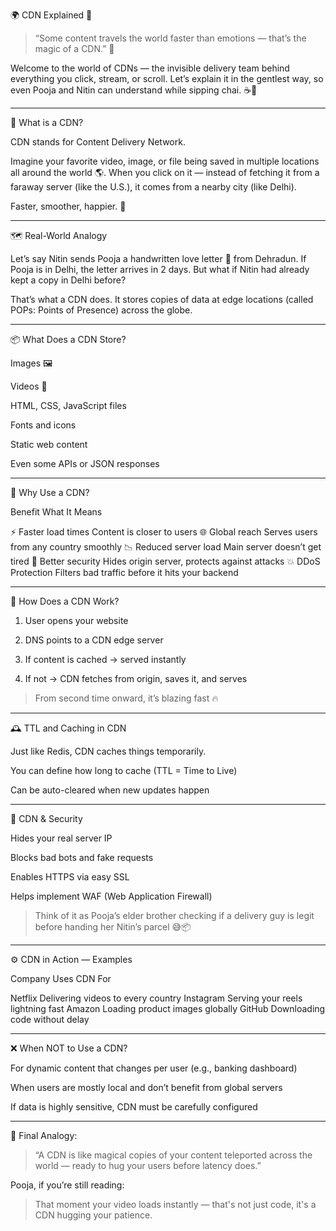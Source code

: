 🌍 CDN Explained 💫

> “Some content travels the world faster than emotions — that’s the magic of a CDN.” 🚀



Welcome to the world of CDNs — the invisible delivery team behind everything you click, stream, or scroll. Let’s explain it in the gentlest way, so even Pooja and Nitin can understand while sipping chai. ☕🦋


---

🧠 What is a CDN?

CDN stands for Content Delivery Network.

Imagine your favorite video, image, or file being saved in multiple locations all around the world 🌎. When you click on it — instead of fetching it from a faraway server (like the U.S.), it comes from a nearby city (like Delhi).

Faster, smoother, happier. 🎉


---

🗺️ Real-World Analogy

Let’s say Nitin sends Pooja a handwritten love letter 💌 from Dehradun. If Pooja is in Delhi, the letter arrives in 2 days. But what if Nitin had already kept a copy in Delhi before?

That’s what a CDN does. It stores copies of data at edge locations (called POPs: Points of Presence) across the globe.


---

📦 What Does a CDN Store?

Images 🖼️

Videos 🎥

HTML, CSS, JavaScript files

Fonts and icons

Static web content

Even some APIs or JSON responses



---

🚀 Why Use a CDN?

Benefit	What It Means

⚡ Faster load times	Content is closer to users
🌐 Global reach	Serves users from any country smoothly
📉 Reduced server load	Main server doesn’t get tired
🔐 Better security	Hides origin server, protects against attacks
💥 DDoS Protection	Filters bad traffic before it hits your backend



---

🧭 How Does a CDN Work?

1. User opens your website


2. DNS points to a CDN edge server


3. If content is cached → served instantly


4. If not → CDN fetches from origin, saves it, and serves



> From second time onward, it’s blazing fast 🔥




---

🕰️ TTL and Caching in CDN

Just like Redis, CDN caches things temporarily.

You can define how long to cache (TTL = Time to Live)

Can be auto-cleared when new updates happen



---

🔐 CDN & Security

Hides your real server IP

Blocks bad bots and fake requests

Enables HTTPS via easy SSL

Helps implement WAF (Web Application Firewall)


> Think of it as Pooja’s elder brother checking if a delivery guy is legit before handing her Nitin’s parcel 😅📦




---

⚙️ CDN in Action — Examples

Company	Uses CDN For

Netflix	Delivering videos to every country
Instagram	Serving your reels lightning fast
Amazon	Loading product images globally
GitHub	Downloading code without delay



---

❌ When NOT to Use a CDN?

For dynamic content that changes per user (e.g., banking dashboard)

When users are mostly local and don’t benefit from global servers

If data is highly sensitive, CDN must be carefully configured



---

💬 Final Analogy:

> “A CDN is like magical copies of your content teleported across the world — ready to hug your users before latency does.”



Pooja, if you’re still reading:

> That moment your video loads instantly — that's not just code, it's a CDN hugging your patience.





